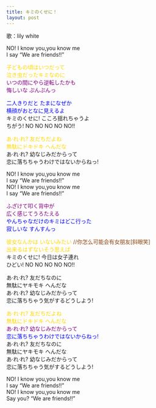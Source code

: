 ```yaml
---
title: キミのくせに！
layout: post
---
```

歌：lily white

<p>NO! I know you,you know me<br />
I say “We are friends!!”</p>

<p><font color="gold">子どもの頃はいつだって<br />
泣き虫だったキミなのに</font><br />
<font color="purple">いつの間にやら逆転したかも<br />
悔しいな ぷんぷんっ</font></p>

<p><font color="blue">二人きりだと たまになぜか<br />
横顔がおとなに見えるよ</font><br />
キミのくせに! こころ揺れちゃうよ<br />
ちがう! NO NO NO NO NO!!</p>

<p><font color="gold">あ·れ·れ? 友だちだよね<br />
無駄にドキドキ へんだな</font><br />
あ·れ·れ? 幼なじみだからって<br />
恋に落ちちゃうわけではないからねっ!</p>

<p>NO! I know you,you know me<br />
I say “We are friends!!”<br />
NO! I know you,you know me<br />
I say “We are friends!!”</p>

<p><font color="purple">ふざけて叩く背中が<br />
広く感じてうろたえる</font><br />
<font color="blue">やんちゃなだけのキミはどこ行った<br />
寂しいな すんすんっ</font></p>

<p><font color="gold">彼女なんかは いないみたい</font> <font color="saddlebrown">//你怎么可能会有女朋友[斜眼笑]</font><br />
<font color="gold">出来るはずないそう思えば</font><br />
キミのくせに! 今日は女子連れ<br />
ひどい! NO NO NO NO NO!!</p>

<p>あ·れ·れ? 友だちなのに<br />
無駄にヤキモキ へんだな<br />
あ·れ·れ? 幼なじみだからって<br />
恋に落ちちゃう気がするどうしよう!</p>

<p><font color="gold">あ·れ·れ? 友だちだよね<br />
無駄にドキドキ へんだな</font><br />
<font color="purple">あ·れ·れ? 幼なじみだからって</font><br />
<font color="blue">恋に落ちちゃうわけではないからねっ!</font><br />
あ·れ·れ? 友だちなのに<br />
無駄にヤキモキ へんだな<br />
あ·れ·れ? 幼なじみだからって<br />
恋に落ちちゃう気がするどうしよう!</p>

<p>NO! I know you,you know me<br />
I say “We are friends!!”<br />
NO! I know you,you know me<br />
Say you? “We are friends!!”</p>